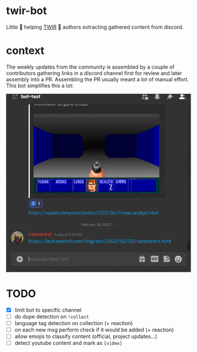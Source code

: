 # twir-bot
Little 🤖 helping [TWIR](https://github.com/rust-lang/this-week-in-rust) 🦀 authors extracting gathered content from discord.

# context
The weekly updates from the community is assembled by a couple of contributors gathering links in a discord channel first for review and later assembly into a PR. Assembling the PR usually meant a lot of manual effort. This bot simplifies this a lot:

![demo](demo.gif)

# TODO
* [x] limit bot to specific channel
* [ ] do dupe detection on `!collect`
* [ ] language tag detection on collection (+ reaction)
* [ ] on each new msg perform check if it would be added (+ reaction)
* [ ] allow emojis to classify content (official, project updates...)
* [ ] detect youtube content and mark as `[video]`